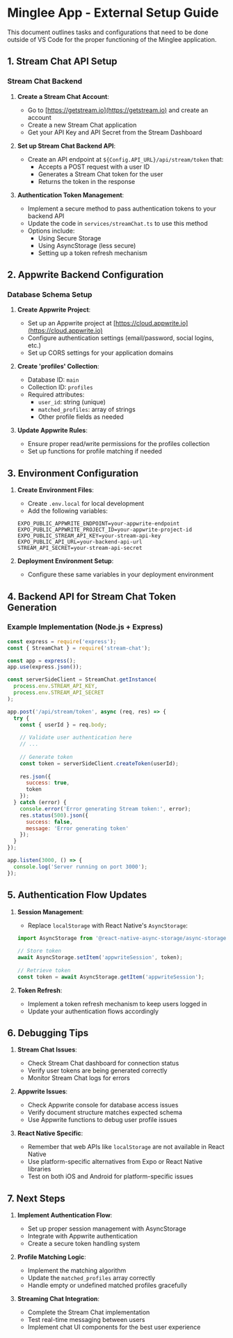 # Minglee App - External Setup Guide

This document outlines tasks and configurations that need to be done outside of VS Code for the proper functioning of the Minglee application.

## 1. Stream Chat API Setup

### Stream Chat Backend

1. **Create a Stream Chat Account**:
   - Go to [https://getstream.io](https://getstream.io) and create an account
   - Create a new Stream Chat application
   - Get your API Key and API Secret from the Stream Dashboard

2. **Set up Stream Chat Backend API**:
   - Create an API endpoint at `${Config.API_URL}/api/stream/token` that:
     - Accepts a POST request with a user ID
     - Generates a Stream Chat token for the user
     - Returns the token in the response

3. **Authentication Token Management**:
   - Implement a secure method to pass authentication tokens to your backend API
   - Update the code in `services/streamChat.ts` to use this method
   - Options include:
     - Using Secure Storage
     - Using AsyncStorage (less secure)
     - Setting up a token refresh mechanism

## 2. Appwrite Backend Configuration

### Database Schema Setup

1. **Create Appwrite Project**:
   - Set up an Appwrite project at [https://cloud.appwrite.io](https://cloud.appwrite.io)
   - Configure authentication settings (email/password, social logins, etc.)
   - Set up CORS settings for your application domains

2. **Create 'profiles' Collection**:
   - Database ID: `main`
   - Collection ID: `profiles`
   - Required attributes:
     - `user_id`: string (unique)
     - `matched_profiles`: array of strings
     - Other profile fields as needed

3. **Update Appwrite Rules**:
   - Ensure proper read/write permissions for the profiles collection
   - Set up functions for profile matching if needed

## 3. Environment Configuration

1. **Create Environment Files**:
   - Create `.env.local` for local development
   - Add the following variables:

   ```env
   EXPO_PUBLIC_APPWRITE_ENDPOINT=your-appwrite-endpoint
   EXPO_PUBLIC_APPWRITE_PROJECT_ID=your-appwrite-project-id
   EXPO_PUBLIC_STREAM_API_KEY=your-stream-api-key
   EXPO_PUBLIC_API_URL=your-backend-api-url
   STREAM_API_SECRET=your-stream-api-secret
   ```

2. **Deployment Environment Setup**:
   - Configure these same variables in your deployment environment

## 4. Backend API for Stream Chat Token Generation

### Example Implementation (Node.js + Express)

```javascript
const express = require('express');
const { StreamChat } = require('stream-chat');

const app = express();
app.use(express.json());

const serverSideClient = StreamChat.getInstance(
  process.env.STREAM_API_KEY,
  process.env.STREAM_API_SECRET
);

app.post('/api/stream/token', async (req, res) => {
  try {
    const { userId } = req.body;
    
    // Validate user authentication here
    // ...
    
    // Generate token
    const token = serverSideClient.createToken(userId);
    
    res.json({ 
      success: true, 
      token 
    });
  } catch (error) {
    console.error('Error generating Stream token:', error);
    res.status(500).json({ 
      success: false, 
      message: 'Error generating token' 
    });
  }
});

app.listen(3000, () => {
  console.log('Server running on port 3000');
});
```

## 5. Authentication Flow Updates

1. **Session Management**:
   - Replace `localStorage` with React Native's `AsyncStorage`:

   ```typescript
   import AsyncStorage from '@react-native-async-storage/async-storage';
     
   // Store token
   await AsyncStorage.setItem('appwriteSession', token);
     
   // Retrieve token
   const token = await AsyncStorage.getItem('appwriteSession');
   ```

2. **Token Refresh**:
   - Implement a token refresh mechanism to keep users logged in
   - Update your authentication flows accordingly

## 6. Debugging Tips

1. **Stream Chat Issues**:
   - Check Stream Chat dashboard for connection status
   - Verify user tokens are being generated correctly
   - Monitor Stream Chat logs for errors

2. **Appwrite Issues**:
   - Check Appwrite console for database access issues
   - Verify document structure matches expected schema
   - Use Appwrite functions to debug user profile issues

3. **React Native Specific**:
   - Remember that web APIs like `localStorage` are not available in React Native
   - Use platform-specific alternatives from Expo or React Native libraries
   - Test on both iOS and Android for platform-specific issues

## 7. Next Steps

1. **Implement Authentication Flow**:
   - Set up proper session management with AsyncStorage
   - Integrate with Appwrite authentication
   - Create a secure token handling system

2. **Profile Matching Logic**:
   - Implement the matching algorithm
   - Update the `matched_profiles` array correctly
   - Handle empty or undefined matched profiles gracefully

3. **Streaming Chat Integration**:
   - Complete the Stream Chat implementation
   - Test real-time messaging between users
   - Implement chat UI components for the best user experience
